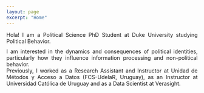 ```yaml
---
layout: page
excerpt: "Home"
---
```


<div style="text-align: justify; margin-bottom: 0.75em;">	
  Hola! I am a Political Science PhD Student at Duke University studying Political Behavior. 
</div>
  
<div style="text-align: justify; margin-top: 0.75em;"> 
  I am interested in the dynamics and consequences of political identities, particularly how they influence information processing and non-political behavior.
</div>

<div style="text-align: justify; margin-bottom: 0.75em;">	
Previously, I worked as a Research Assistant and Instructor at Unidad de Métodos y Acceso a Datos (FCS-UdelaR, Uruguay), as an Instructor at Universidad Católica de Uruguay and as a Data Scientist at Verasight.
</div>

